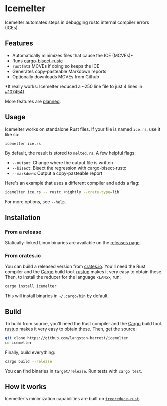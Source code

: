 # Icemelter

Icemelter automates steps in debugging rustc internal compiler errors (ICEs).

## Features

- Automatically minimizes files that cause the ICE (MCVEs)\* 
- Runs [cargo-bisect-rustc][cargo-bisect-rustc]
- `rustfmt`s MCVEs if doing so keeps the ICE
- Generates copy-pasteable Markdown reports
- Optionally downloads MCVEs from Github

\*It really works: Icemelter reduced a ~250 line file to just 4 lines in [#107454][#107454]).

More features are [planned][issues].

[#107454]: https://github.com/rust-lang/rust/issues/107454
[cargo-bisect-rustc]: https://github.com/rust-lang/cargo-bisect-rustc
[issues]: https://github.com/langston-barrett/icemelter/issues

## Usage

Icemelter works on standalone Rust files. If your file is named `ice.rs`, use
it like so:

```sh
icemelter ice.rs
```

By default, the result is stored to `melted.rs`. A few helpful flags:

- `--output`: Change where the output file is written
- `--bisect`: Bisect the regression with cargo-bisect-rustc
- `--markdown`: Output a copy-pasteable report

Here's an example that uses a different compiler and adds a flag:

```sh
icemelter ice.rs -- rustc +nightly --crate-type=lib
```

For more options, see `--help`.

## Installation

### From a release

Statically-linked Linux binaries are available on the [releases page][releases].

### From crates.io

You can build a released version from [crates.io][crates-io]. You'll need the
Rust compiler and the [Cargo][cargo] build tool. [rustup][rustup] makes it very
easy to obtain these. Then, to install the reducer for the language `<LANG>`,
run:

```sh
cargo install icemelter
```

This will install binaries in `~/.cargo/bin` by default.

## Build

To build from source, you'll need the Rust compiler and the [Cargo][cargo] build
tool. [rustup][rustup] makes it very easy to obtain these. Then, get the source:

```sh
git clone https://github.com/langston-barrett/icemelter
cd icemelter
```

Finally, build everything:

```sh
cargo build --release
```

You can find binaries in `target/release`. Run tests with `cargo test`.

## How it works

Icemelter's minimization capabilities are built on
[`treereduce-rust`][treereduce].

[cargo]: https://doc.rust-lang.org/cargo/
[crates-io]: https://crates.io/
[releases]: https://github.com/langston-barrett/icemelter/releases
[rustup]: https://rustup.rs/
[treereduce]: https://github.com/langston-barrett/treereduce
